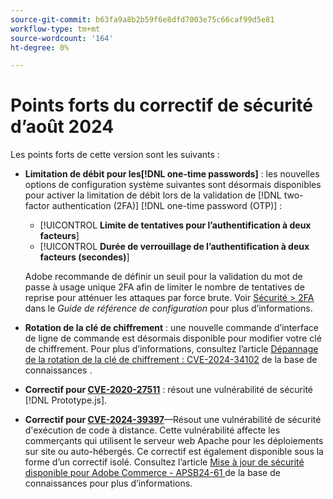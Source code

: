 ```yaml
---
source-git-commit: b63fa9a8b2b59f6e8dfd7003e75c66caf99d5e81
workflow-type: tm+mt
source-wordcount: '164'
ht-degree: 0%

---
```

# Points forts du correctif de sécurité d’août 2024

Les points forts de cette version sont les suivants :

* **Limitation de débit pour les[!DNL one-time passwords]** : les nouvelles options de configuration système suivantes sont désormais disponibles pour activer la limitation de débit lors de la validation de [!DNL two-factor authentication (2FA)] [!DNL one-time password (OTP)] :

   * [!UICONTROL **Limite de tentatives pour l’authentification à deux facteurs**]
   * [!UICONTROL **Durée de verrouillage de l’authentification à deux facteurs (secondes)**]

  Adobe recommande de définir un seuil pour la validation du mot de passe à usage unique 2FA afin de limiter le nombre de tentatives de reprise pour atténuer les attaques par force brute. Voir [Sécurité > 2FA](https://experienceleague.adobe.com/fr/docs/commerce-admin/config/security/2fa) dans le _Guide de référence de configuration_ pour plus d’informations. <!-- AC-12095 -->

* **Rotation de la clé de chiffrement** : une nouvelle commande d’interface de ligne de commande est désormais disponible pour modifier votre clé de chiffrement. Pour plus d’informations, consultez l’article [Dépannage de la rotation de la clé de chiffrement : CVE-2024-34102](https://experienceleague.adobe.com/fr/docs/commerce-knowledge-base/kb/troubleshooting/known-issues-patches-attached/troubleshooting-encryption-key-rotation-cve-2024-34102) de la base de connaissances .

* **Correctif pour [CVE-2020-27511](https://nvd.nist.gov/vuln/detail/CVE-2020-27511)** : résout une vulnérabilité de sécurité [!DNL Prototype.js].<!-- AC-11936 -->

* **Correctif pour [CVE-2024-39397](https://nvd.nist.gov/vuln/detail/CVE-2024-39397)**—Résout une vulnérabilité de sécurité d&#39;exécution de code à distance. Cette vulnérabilité affecte les commerçants qui utilisent le serveur web Apache pour les déploiements sur site ou auto-hébergés. Ce correctif est également disponible sous la forme d’un correctif isolé. Consultez l’article [&#x200B; Mise à jour de sécurité disponible pour Adobe Commerce - APSB24-61 &#x200B;](https://experienceleague.adobe.com/fr/docs/commerce-knowledge-base/kb/troubleshooting/known-issues-patches-attached/security-update-available-for-adobe-commerce-apsb24-61) de la base de connaissances pour plus d’informations.<!-- ACSD-60551 -->
